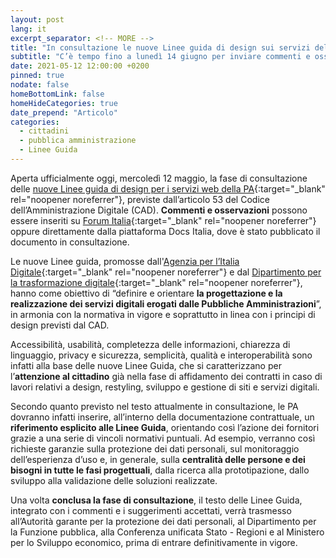 ```yaml
---
layout: post
lang: it
excerpt_separator: <!-- MORE -->
title: "In consultazione le nuove Linee guida di design sui servizi della PA"
subtitle: "C’è tempo fino a lunedì 14 giugno per inviare commenti e osservazioni"
date: 2021-05-12 12:00:00 +0200
pinned: true
nodate: false
homeBottomLink: false
homeHideCategories: true
date_prepend: "Articolo"
categories:
  - cittadini
  - pubblica amministrazione
  - Linee Guida
---
```


<!-- MORE -->
Aperta ufficialmente oggi, mercoledì 12 maggio, la fase di consultazione delle [nuove Linee guida di design per i servizi web della PA](https://docs.italia.it/italia/design/lg-design-servizi-web/it/bozza/index.html){:target="_blank" rel="noopener noreferrer"}, previste dall’articolo 53 del Codice dell’Amministrazione Digitale (CAD). **Commenti e osservazioni** possono essere inseriti su [Forum Italia](https://forum.italia.it/c/documenti-in-consultazione/linee-guida-di-design-per-i-servizi-web-della-pa/81){:target="_blank" rel="noopener noreferrer"} oppure direttamente dalla piattaforma Docs Italia, dove è stato pubblicato il documento in consultazione.

Le nuove Linee guida, promosse dall'[Agenzia per l’Italia Digitale](https://www.agid.gov.it/it){:target="_blank" rel="noopener noreferrer"} e dal [Dipartimento per la trasformazione digitale](https://innovazione.gov.it/dipartimento/){:target="_blank" rel="noopener noreferrer"}, hanno come obiettivo di “definire e orientare **la progettazione e la realizzazione dei servizi digitali erogati dalle Pubbliche Amministrazioni**”, in armonia con la normativa in vigore e soprattutto in linea con i principi di design previsti dal CAD.

Accessibilità, usabilità, completezza delle informazioni, chiarezza di linguaggio, privacy e sicurezza, semplicità, qualità e interoperabilità sono infatti alla base delle nuove Linee Guida, che si caratterizzano per l’**attenzione al cittadino** già nella fase di affidamento dei contratti in caso di lavori relativi a design, restyling, sviluppo e gestione di siti e servizi digitali.

Secondo quanto previsto nel testo attualmente in consultazione, le PA dovranno infatti inserire, all’interno della documentazione contrattuale, un **riferimento esplicito alle Linee Guida**, orientando così l’azione dei fornitori grazie a una serie di vincoli normativi puntuali. Ad esempio, verranno così richieste garanzie sulla protezione dei dati personali, sul monitoraggio dell’esperienza d’uso e, in generale, sulla **centralità delle persone e dei bisogni in tutte le fasi progettuali**, dalla ricerca alla prototipazione, dallo sviluppo alla validazione delle soluzioni realizzate.

Una volta **conclusa la fase di consultazione**, il testo delle Linee Guida, integrato con i commenti e i suggerimenti accettati, verrà trasmesso all’Autorità garante per la protezione dei dati personali, al Dipartimento per la Funzione pubblica, alla Conferenza unificata Stato - Regioni e al Ministero per lo Sviluppo economico, prima di entrare definitivamente in vigore.
